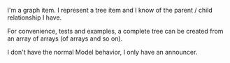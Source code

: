 I'm a graph item. I represent a tree item and I know of the parent / child relationship I have.

For convenience, tests and examples, a complete tree can be created from an array of arrays (of arrays and so on).

I don't have the normal Model behavior, I only have an announcer.